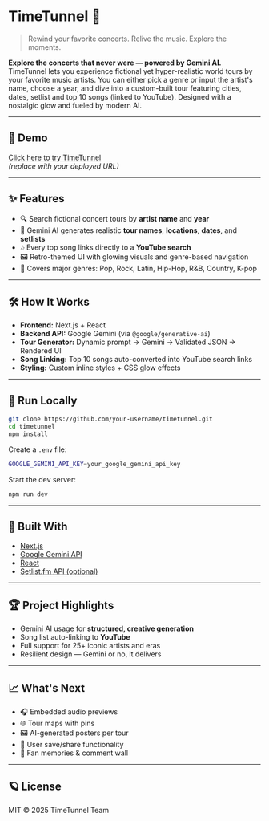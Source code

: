 # TimeTunnel 🎸
> Rewind your favorite concerts. Relive the music. Explore the moments.

**Explore the concerts that never were — powered by Gemini AI.**  
TimeTunnel lets you experience fictional yet hyper-realistic world tours by your favorite music artists. You can either pick a genre or input the artist's name, choose a year, and dive into a custom-built tour featuring cities, dates, setlist and top 10 songs (linked to YouTube). Designed with a nostalgic glow and fueled by modern AI.

---

## 🚀 Demo

[Click here to try TimeTunnel](http://localhost:3000)  
*(replace with your deployed URL)*

---

## ✨ Features

- 🔍 Search fictional concert tours by **artist name** and **year**
- 🧠 Gemini AI generates realistic **tour names**, **locations**, **dates**, and **setlists**
- 🎶 Every top song links directly to a **YouTube search**
- 🖼 Retro-themed UI with glowing visuals and genre-based navigation
- 💽 Covers major genres: Pop, Rock, Latin, Hip-Hop, R&B, Country, K-pop

---

## 🛠 How It Works

- **Frontend:** Next.js + React
- **Backend API:** Google Gemini (via `@google/generative-ai`)
- **Tour Generator:** Dynamic prompt → Gemini → Validated JSON → Rendered UI
- **Song Linking:** Top 10 songs auto-converted into YouTube search links
- **Styling:** Custom inline styles + CSS glow effects

---

## 🧪 Run Locally

```bash
git clone https://github.com/your-username/timetunnel.git
cd timetunnel
npm install
```

Create a `.env` file:
```bash
GOOGLE_GEMINI_API_KEY=your_google_gemini_api_key
```

Start the dev server:
```bash
npm run dev
```

---

## 🧠 Built With

- [Next.js](https://nextjs.org/)
- [Google Gemini API](https://makersuite.google.com/)
- [React](https://react.dev/)
- [Setlist.fm API (optional)](https://api.setlist.fm/docs/)

---

## 🏆 Project Highlights

- Gemini AI usage for **structured, creative generation**
- Song list auto-linking to **YouTube**
- Full support for 25+ iconic artists and eras
- Resilient design — Gemini or no, it delivers

---

## 📈 What's Next

- 🎧 Embedded audio previews  
- 🌐 Tour maps with pins  
- 🖼 AI-generated posters per tour  
- 🔖 User save/share functionality  
- 💬 Fan memories & comment wall

---

## 🪐 License

MIT © 2025 TimeTunnel Team

